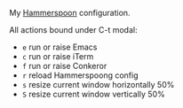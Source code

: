 
My [Hammerspoon](http://www.hammerspoon.org) configuration.

All actions bound under C-t modal:

 - ```e``` run or raise Emacs
 - ```c``` run or raise iTerm
 - ```f``` run or raise Conkeror
 - ```r``` reload Hammerspoong config
 - ```s``` resize current window horizontally 50%
 - ```S``` resize current window vertically 50%

